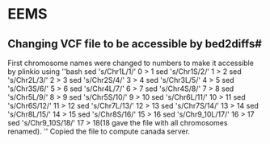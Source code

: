 # EEMS
## Changing VCF file to be accessible by bed2diffs#
First chromosome names were changed to numbers to make it accessible by plinkio using
''bash
sed 's/Chr1L/1/' 0 > 1
sed 's/Chr1S/2/' 1 > 2
sed 's/Chr2L/3/' 2 > 3
sed 's/Chr2S/4/' 3 > 4
sed 's/Chr3L/5/' 4 > 5
sed 's/Chr3S/6/' 5 > 6
sed 's/Chr4L/7/' 6 > 7
sed 's/Chr4S/8/' 7 > 8
sed 's/Chr5L/9/' 8 > 9
sed 's/Chr5S/10/' 9 > 10
sed 's/Chr6L/11/' 10 > 11
sed 's/Chr6S/12/' 11 > 12
sed 's/Chr7L/13/' 12 > 13
sed 's/Chr7S/14/' 13 > 14
sed 's/Chr8L/15/' 14 > 15
sed 's/Chr8S/16/' 15 > 16
sed 's/Chr9_10L/17/' 16 > 17
sed 's/Chr9_10S/18/' 17 > 18(18 gave the file with all chromosomes renamed).
''
Copied the file to compute canada server.

